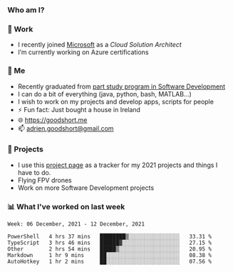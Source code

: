 ### Who am I?

<!--
**goodshort/goodshort** is a ✨ _special_ ✨ repository because its `README.md` (this file) appears on your GitHub profile.
-->
### 💼 Work
- I recently joined [Microsoft](https://www.microsoft.com/) as a _Cloud Solution Architect_
- I’m currently working on Azure certifications

### 🌱 Me
- Recently graduated from [part study program in Software Development](https://www.goodshort.me/who-am-i/studies#higher-diploma-in-software-development)
- I can do a bit of everything (java, python, bash, MATLAB...)
- I wish to work on my projects and develop apps, scripts for people
- ⚡ Fun fact: Just bought a house in Ireland
- 🌐 https://goodshort.me
- 📫 adrien.goodshort@gmail.com

### 🚧 Projects

- I use this [project page](https://github.com/users/goodshort/projects/2) as a tracker for my 2021 projects and things I have to do.
- Flying FPV drones
- Work on more Software Development projects

### 📊 What I've worked on last week

<!--START_SECTION:waka-->
```text
Week: 06 December, 2021 - 12 December, 2021

PowerShell   4 hrs 37 mins   ████████▒░░░░░░░░░░░░░░░░   33.31 % 
TypeScript   3 hrs 46 mins   ██████▓░░░░░░░░░░░░░░░░░░   27.15 % 
Other        2 hrs 54 mins   █████▒░░░░░░░░░░░░░░░░░░░   20.95 % 
Markdown     1 hr 9 mins     ██░░░░░░░░░░░░░░░░░░░░░░░   08.38 % 
AutoHotkey   1 hr 2 mins     ██░░░░░░░░░░░░░░░░░░░░░░░   07.56 % 
```
<!--END_SECTION:waka-->

